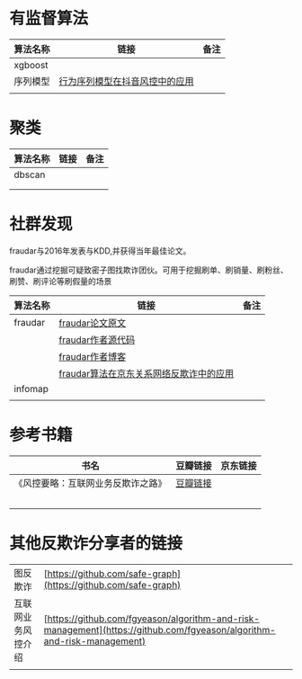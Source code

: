 # 有监督算法

| 算法名称 | 链接                                                         | 备注 |
| -------- | ------------------------------------------------------------ | ---- |
| xgboost  |                                                              |      |
| 序列模型 | [行为序列模型在抖音风控中的应用](https://netsecurity.51cto.com/article/711582.html) |      |
|          |                                                              |      |



# 聚类



| 算法名称 | 链接 | 备注 |
| -------- | ---- | ---- |
| dbscan   |      |      |
|          |      |      |
|          |      |      |



# 社群发现

fraudar与2016年发表与KDD,并获得当年最佳论文。

fraudar通过挖掘可疑致密子图找欺诈团伙。可用于挖掘刷单、刷销量、刷粉丝、刷赞、刷评论等刷假量的场景

| 算法名称 | 链接                                                         | 备注 |
| -------- | ------------------------------------------------------------ | ---- |
| fraudar  | [fraudar论文原文](http://bhooi.github.io/papers/fraudar_kdd16.pdf) |      |
|          | [fraudar作者源代码](http://bhooi.github.io/code/camo.zip)    |      |
|          | [fraudar作者博客](http://bhooi.github.io)                    |      |
|          | [fraudar算法在京东关系网络反欺诈中的应用](https://www.secrss.com/articles/24864) |      |
| infomap  |                                                              |      |
|          |                                                              |      |



# 参考书籍

| 书名                               | 豆瓣链接                                             | 京东链接 |
| ---------------------------------- | ---------------------------------------------------- | -------- |
| 《风控要略：互联网业务反欺诈之路》 | [豆瓣链接](https://book.douban.com/subject/35178751) |          |
|                                    |                                                      |          |
|                                    |                                                      |          |
|                                    |                                                      |          |
|                                    |                                                      |          |
|                                    |                                                      |          |

# 其他反欺诈分享者的链接

|                    |                                                              |      |
| ------------------ | ------------------------------------------------------------ | ---- |
| 图反欺诈           | [https://github.com/safe-graph](https://github.com/safe-graph) |      |
| 互联网业务风控介绍 | [https://github.com/fgyeason/algorithm-and-risk-management](https://github.com/fgyeason/algorithm-and-risk-management) |      |
|                    |                                                              |      |

